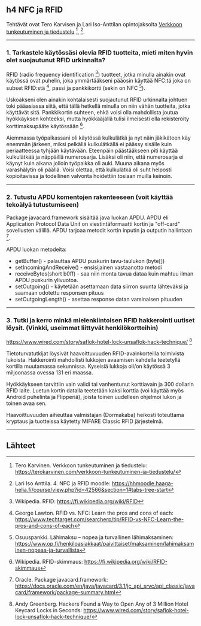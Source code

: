 ## h4 NFC ja RFID

Tehtävät ovat Tero Karvisen ja Lari Iso-Anttilan opintojaksolta [Verkkoon tunkeutuminen ja tiedustelu](https://terokarvinen.com/verkkoon-tunkeutuminen-ja-tiedustelu/) [^1], [^8].

---

### 1. Tarkastele käytössäsi olevia RFID tuotteita, mieti miten hyvin olet suojautunut RFID urkinnalta?

RFID (radio frequency identification [^2]) tuotteet, jotka minulla ainakin ovat käytössä ovat puhelin, joka ymmärtääkseni pääosin käyttää NFC:tä joka on subset RFID:stä [^3], passi ja pankkikortti (sekin on NFC [^4]).

Uskoakseni olen ainakin kohtalaisesti suojautunut RFID urkinnalta johtuen toki pääasiassa siitä, että tällä hetkellä minulla on niin vähän tuotteita, jotka käyttävät sitä. Pankkikortin suhteen, ehkä voisi olla mahdollista joutua hyökkäyksen kohteeksi, mutta hyökkääjällä tulisi ilmeisesti olla rekisteröity korttimaksupääte käytössään [^5].  

Aiemmassa työpaikassani oli käytössä kulkulätkä ja nyt näin jäkikäteen käy enemmän järkeen, miksi pelkällä kulkulätkällä ei päässy sisälle kuin periaatteessa tyhjään käytävään. Eteenpäin päästääkseen piti käyttää kulkulätkää ja näppäillä numerosarja. Lisäksi oli niin, että numerosarja ei käynyt kuin aikana jolloin työpaikka oli auki. Muuna aikana myös varashälytin oli päällä. Voisi olettaa, että kulkulätkä oli suht helposti kopioitavissa ja todellinen valvonta hoidettiin tosiaan muilla keinoin.

---

### 2. Tutustu APDU komentojen rakenteeseen (voit käyttää tekoälyä tutustumiseen)

Package javacard.framework sisältää java luokan APDU. APDU eli Application Protocol Data Unit on viestintäformaatti kortin ja "off-card" sovellusten välillä. APDU tarjoaa metodit kortin inputin ja outputin hallintaan [^6].

APDU luokan metodeita:

- getBuffer() - palauttaa APDU puskurin tavu-taulukon (byte[])  
- setIncomingAndReceive() - ensisijainen vastaanotto metodi
- receiveBytes(short b0ff) - saa niin monta tavua dataa kuin mahtuu ilman APDU puskurin ylivuotoa.  
- setOutgoing() - käytetään asettamaan data siirron suunta lähteväksi ja saamaan odotettu responsen pituus
- setOutgoingLength() - asettaa response datan varsinaisen pituuden

---

### 3. Tutki ja kerro minkä mielenkiintoisen RFID hakkerointi uutiset löysit. (Vinkki, useimmat liittyvät henkilökortteihin)

https://www.wired.com/story/saflok-hotel-lock-unsaflok-hack-technique/ [^7]

Tietoturvatutkijat löysivät haavoittuvuuden RFID-avainkorteilla toimivista lukoista. Hakkerointi mahdollisti lukkojen avaamisen kahdella teetetyllä kortilla muutamassa sekunnissa. Kyseisiä lukkoja oli/on käytössä 3 miljoonassa ovessa 131 eri maassa. 

Hyökkäykseen tarvittiin vain validi tai vanhentunut korttiavain ja 300 dollarin RFID laite. Luetun kortin datalla teetetään kaksi korttia (voi käyttää myös Android puhelinta ja Flipperiä), joista toinen uudelleen ohjelmoi lukon ja toinen avaa sen. 

Haavoittuvuuden aiheuttaa valmistajan (Dormakaba) heikosti toteuttama kryptaus ja tuotteissa käytetty MIFARE Classic RFID järjestelmä.

---

## Lähteet

[^1]: Tero Karvinen. Verkkoon tunkeutuminen ja tiedustelu: https://terokarvinen.com/verkkoon-tunkeutuminen-ja-tiedustelu/

[^2]: Wikipedia. RFID: https://fi.wikipedia.org/wiki/RFID

[^3]: George Lawton. RFID vs. NFC: Learn the pros and cons of each: https://www.techtarget.com/searcherp/tip/RFID-vs-NFC-Learn-the-pros-and-cons-of-each

[^4]: Osuuspankki. Lähimaksu – nopea ja turvallinen lähimaksaminen: https://www.op.fi/henkiloasiakkaat/paivittaiset/maksaminen/lahimaksaminen-nopeaa-ja-turvallista

[^5]: Wikipedia. RFID-skimmaus: https://fi.wikipedia.org/wiki/RFID-skimmaus

[^6]: Oracle. Package javacard.framework: https://docs.oracle.com/en/java/javacard/3.1/jc_api_srvc/api_classic/javacard/framework/package-summary.html 

[^7]: Andy Greenberg. Hackers Found a Way to Open Any of 3 Million Hotel Keycard Locks in Seconds: https://www.wired.com/story/saflok-hotel-lock-unsaflok-hack-technique/

[^8]: Lari Iso Anttila. 4. NFC ja RFID moodle: https://hhmoodle.haaga-helia.fi/course/view.php?id=42566&section=1#tabs-tree-start